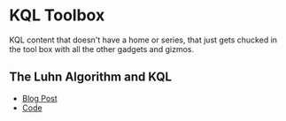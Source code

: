 # KQL Toolbox

KQL content that doesn't have a home or series, that just gets chucked in the tool box with all the other gadgets and gizmos.

## The Luhn Algorithm and KQL
- [Blog Post](https://thealistairross0.wordpress.com/2023/08/29/the-luhn-algorithm-and-kql/)
- [Code](/Toolshed/KQL%20Toolbox/the%20Luhn%20Algorithm.txt)    
